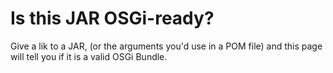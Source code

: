 Is this JAR OSGi-ready?
=======================

Give a lik to a JAR, (or the arguments you'd use in a POM file) and this page will tell you if it is a valid OSGi Bundle.